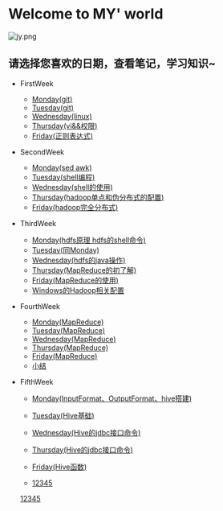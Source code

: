 # Welcome to MY' world 
![jy.png](https://upload-images.jianshu.io/upload_images/14467401-97f8597e11702371.png?imageMogr2/auto-orient/strip%7CimageView2/2/w/1240)
## 请选择您喜欢的日期，查看笔记，学习知识~ 
- FirstWeek
	- [Monday(git)](https://zmonely.github.io/zmOnely/firstWeek/Monday)
	- [Tuesday(git)](https://zmonely.github.io/zmOnely/firstWeek/Tuesday)
	- [Wednesday(linux)](https://zmonely.github.io/zmOnely/firstWeek/Wednesday)
	- [Thursday(vi&&权限)](https://zmOnely.github.io/zmOnely/firstWeek/Thursday)
	- [Friday(正则表达式)](https://zmOnely.github.io/zmOnely/firstWeek/Friday)
- SecondWeek
	- [Monday(sed awk)](https://zmonely.github.io/zmOnely/secondWeek/Monday)
	- [Tuesday(shell编程)](https://zmonely.github.io/zmOnely/secondWeek/Tuesday)
	- [Wednesday(shell的使用)](https://zmonely.github.io/zmOnely/secondWeek/Wednesday)
	- [Thursday(hadoop单点和伪分布式的配置)](https://zmonely.github.io/zmOnely/secondWeek/Thursday)
	- [Friday(hadoop完全分布式)](https://zmonely.github.io/zmOnely/secondWeek/Friday)
- ThirdWeek
	- [Monday(hdfs原理 hdfs的shell命令)](https://zmonely.github.io/zmOnely/thirdWeek/Monday)
	- [Tuesday(同Monday)](https://zmonely.github.io/zmOnely/thirdWeek/Monday)
	- [Wednesday(hdfs的java操作)](https://zmonely.github.io/zmOnely/thirdWeek/Wednesday)
	- [Thursday(MapReduce的初了解)](https://zmonely.github.io/zmOnely/thirdWeek/Thursday)
	- [Friday(MapReduce的使用)](https://zmonely.github.io/zmOnely/thirdWeek/Friday)
	- [Windows的Hadoop相关配置](https://zmonely.github.io/zmOnely/thirdWeek/Tuesday)
- FourthWeek
	- [Monday(MapReduce)](https://zmonely.github.io/zmOnely/fourthWeek/Monday)
	- [Tuesday(MapReduce)](https://zmonely.github.io/zmOnely/fourthWeek/Tuesday)
	- [Wednesday(MapReduce)](https://zmonely.github.io/zmOnely/fourthWeek/Wednesday)
	- [Thursday(MapReduce)](https://zmonely.github.io/zmOnely/fourthWeek/Thursday)
	- [Friday(MapReduce)](https://zmonely.github.io/zmOnely/fourthWeek/Friday)
	- [小结](https://zmonely.github.io/zmOnely/fourthWeek/Sum)
- FifthWeek
	- [Monday(InputFormat、OutputFormat、hive搭建)](https://zmonely.github.io/zmOnely/fifthWeek/Monday)
	- [Tuesday(Hive基础)](https://zmonely.github.io/zmOnely/fifthWeek/Tuesday)
	- [Wednesday(Hive的jdbc接口命令)](https://zmonely.github.io/zmOnely/fifthWeek/Wednesday)
	- [Thursday(Hive的jdbc接口命令)](https://zmonely.github.io/zmOnely/fifthWeek/Thursday)
	- [Friday(Hive函数)](https://zmonely.github.io/zmOnely/fifthWeek/Friday)
	
	
	- [1](https://zmonely.github.io/zmOnely/sixthWeek/Monday)[2](https://zmonely.github.io/zmOnely/sixthWeek/Tuesday)[3](https://zmonely.github.io/zmOnely/sixthWeek/Wednesday)[4](https://zmonely.github.io/zmOnely/sixthWeek/Thursday)[5](https://zmonely.github.io/zmOnely/sixthWeek/Friday)
	
	[1](https://zmonely.github.io/zmOnely/seventhWeek/Monday)[2](https://zmonely.github.io/zmOnely/seventhWeek/Tuesday)[3](https://zmonely.github.io/zmOnely/seventhWeek/Wednesday)[4](https://zmonely.github.io/zmOnely/seventhWeek/Thursday)[5](https://zmonely.github.io/zmOnely/seventhWeek/Friday)

		
	
	
 

